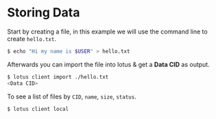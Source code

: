 # Storing Data

Start by creating a file, in this example we will use the command line to create `hello.txt`.

```sh
$ echo "Hi my name is $USER" > hello.txt
```

Afterwards you can import the file into lotus & get a **Data CID** as output.

```sh
$ lotus client import ./hello.txt
<Data CID>
```

To see a list of files by `CID`, `name`, `size`, `status`.

```sh
$ lotus client local
```
